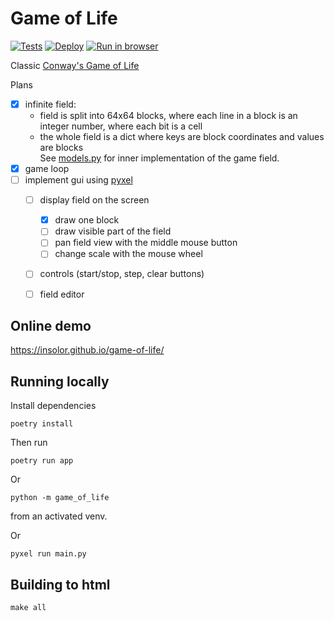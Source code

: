 # Game of Life 
[![Tests](https://github.com/insolor/game-of-life/actions/workflows/pytest.yml/badge.svg)](https://github.com/insolor/game-of-life/actions/workflows/pytest.yml)
[![Deploy](https://github.com/insolor/game-of-life/actions/workflows/deploy.yml/badge.svg)](https://github.com/insolor/game-of-life/actions/workflows/deploy.yml)
[![Run in browser](https://img.shields.io/badge/Demo-run-blue)](https://insolor.github.io/game-of-life/)

Classic [Conway's Game of Life](https://en.wikipedia.org/wiki/Conway%27s_Game_of_Life)

Plans

- [x] infinite field:
  - field is split into 64x64 blocks, where each line in a block is an integer number, where each bit is a cell
  - the whole field is a dict where keys are block coordinates and values are blocks  
    See [models.py](game_of_life/models.py) for inner implementation of the game field.
- [x] game loop
- [ ] implement gui using [pyxel](https://github.com/kitao/pyxel)
  - [ ] display field on the screen
    - [x] draw one block
    - [ ] draw visible part of the field
    - [ ] pan field view with the middle mouse button
    - [ ] change scale with the mouse wheel
  - [ ] controls (start/stop, step, clear buttons)
  - [ ] field editor



## Online demo

https://insolor.github.io/game-of-life/

## Running locally
Install dependencies
```
poetry install
```
Then run
```
poetry run app
```
Or
```
python -m game_of_life
```
from an activated venv.

Or
```
pyxel run main.py
```

## Building to html
```
make all
```
